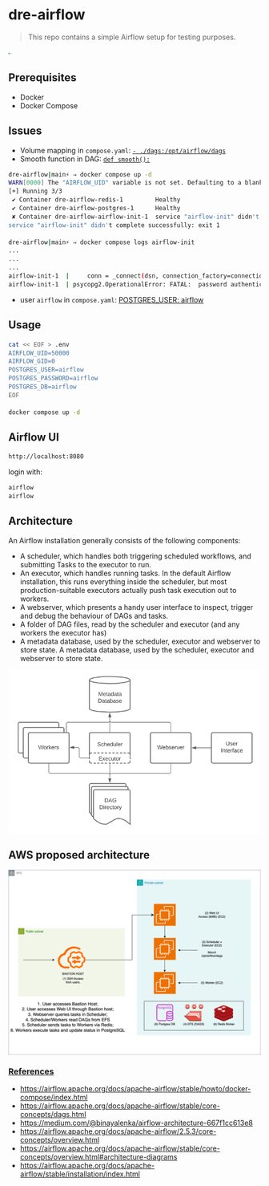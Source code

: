 # dre-airflow

> This repo contains a simple Airflow setup for testing purposes.

<div align=>
	<img align="center"  src=/.github/assets/img/AirflowLogo.png height="3.085">
</div>

## Prerequisites

- Docker
- Docker Compose

## Issues

- Volume mapping in `compose.yaml`: [`- ./dags:/opt/airflow/dags`](https://github.com/tbernacchi/dre-airflow/blob/0a7ab6dd9d52e783b730ca8c488a6b492eeef7f6/compose.yaml#L14)
- Smooth function in DAG: [`def smooth():`](https://github.com/tbernacchi/dre-airflow/blob/main/dags/smooth.py#L12)

```bash
dre-airflow|main⚡ ⇒ docker compose up -d 
WARN[0000] The "AIRFLOW_UID" variable is not set. Defaulting to a blank string. 
[+] Running 3/3
 ✔ Container dre-airflow-redis-1         Healthy                                                                                                                                                                                                1.2s 
 ✔ Container dre-airflow-postgres-1      Healthy                                                                                                                                                                                                1.2s 
 ✘ Container dre-airflow-airflow-init-1  service "airflow-init" didn't complete successfully: exit 1                                                                                                                                           63.7s 
service "airflow-init" didn't complete successfully: exit 1

dre-airflow|main⚡ ⇒ docker compose logs airflow-init
...
...
...
airflow-init-1  |     conn = _connect(dsn, connection_factory=connection_factory, **kwasync)
airflow-init-1  | psycopg2.OperationalError: FATAL:  password authentication failed for user "airflow"
```

-   user `airflow` in `compose.yaml`: [POSTGRES_USER: airflow](https://github.com/tbernacchi/dre-airflow/blob/5c5676014d51f185d35bbfca61e59b830905796e/compose.yaml#L31C1-L32C1)

## Usage

```bash
cat << EOF > .env
AIRFLOW_UID=50000
AIRFLOW_GID=0
POSTGRES_USER=airflow
POSTGRES_PASSWORD=airflow
POSTGRES_DB=airflow
EOF

docker compose up -d
```

## Airflow UI

```bash
http://localhost:8080
```

login with:

```bash
airflow
airflow
```

## Architecture

An Airflow installation generally consists of the following components:

* A scheduler, which handles both triggering scheduled workflows, and submitting Tasks to the executor to run.
* An executor, which handles running tasks. In the default Airflow installation, this runs everything inside the scheduler, but most production-suitable executors actually push task execution out to workers.
* A webserver, which presents a handy user interface to inspect, trigger and debug the behaviour of DAGs and tasks.
* A folder of DAG files, read by the scheduler and executor (and any workers the executor has)
* A metadata database, used by the scheduler, executor and webserver to store state.
A metadata database, used by the scheduler, executor and webserver to store state.

<div align=>
	<img align="center"  src=/.github/assets/img/arch-diag-basic.png>
</div>

## AWS proposed architecture

<div align=>
	<img align="center"  src=/.github/assets/img/airflow.drawio.png>
</div>

### <u>References</u>
- https://airflow.apache.org/docs/apache-airflow/stable/howto/docker-compose/index.html
- https://airflow.apache.org/docs/apache-airflow/stable/core-concepts/dags.html
- https://medium.com/@binayalenka/airflow-architecture-667f1cc613e8
- https://airflow.apache.org/docs/apache-airflow/2.5.3/core-concepts/overview.html
- https://airflow.apache.org/docs/apache-airflow/stable/core-concepts/overview.html#architecture-diagrams
- https://airflow.apache.org/docs/apache-airflow/stable/installation/index.html
